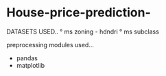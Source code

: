 # House-price-prediction-

DATASETS USED..
° ms zoning - hdndri
° ms subclass




preprocessing modules used...
* pandas
* matplotlib


